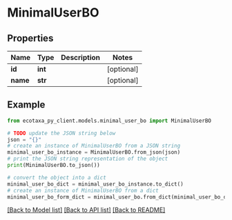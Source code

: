 # MinimalUserBO


## Properties

Name | Type | Description | Notes
------------ | ------------- | ------------- | -------------
**id** | **int** |  | [optional] 
**name** | **str** |  | [optional] 

## Example

```python
from ecotaxa_py_client.models.minimal_user_bo import MinimalUserBO

# TODO update the JSON string below
json = "{}"
# create an instance of MinimalUserBO from a JSON string
minimal_user_bo_instance = MinimalUserBO.from_json(json)
# print the JSON string representation of the object
print(MinimalUserBO.to_json())

# convert the object into a dict
minimal_user_bo_dict = minimal_user_bo_instance.to_dict()
# create an instance of MinimalUserBO from a dict
minimal_user_bo_form_dict = minimal_user_bo.from_dict(minimal_user_bo_dict)
```
[[Back to Model list]](../README.md#documentation-for-models) [[Back to API list]](../README.md#documentation-for-api-endpoints) [[Back to README]](../README.md)


